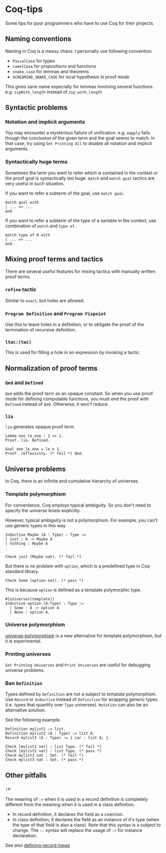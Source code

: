 # Coq-tips
Some tips for poor programmers who have to use Coq for their projects.

## Naming conventions
Naming in Coq is a messy chaos. I personally use following convention.
* `PascalCase` for types
* `camelCase` for propositions and functions
* `snake_case` for lemmas and theorems
* `SCREAMING_SNAKE_CASE` for local hypothesis in proof mode

This gives sane name especially for lemmas involving several functions. e.g. `zipWith_length` instead of `zip_with_length`

## Syntactic problems

### Notation and implicit arguments
You may encounter a mysterious failure of unification. e.g. `eapply` fails though the conclusion of the given term and the goal seems to match.
In that case, try using `Set Printing All` to disable all notation and implicit arguments.

### Syntactically huge terms
Sometimes the term you want to refer which is contained in the context or the proof goal is syntactically too huge.
`match` and `match goal` tactics are very useful in such situation.

If you want to refer a subterm of the goal, use `match goal`.
```coq
match goal with
| ... => ...
end
```

If you want to refer a subterm of the type of a variable in the context, use combination of `match` and `type of`.
```coq
match type of H with
| ... => ... 
end.
```

## Mixing proof terms and tactics
There are several useful features for mixing tactics with manually written proof terms.

### `refine` tactic
Similar to `exact`, but holes are allowed.

### `Program Definition` and `Program Fixpoint`
Use this to leave holes in a definition, or to obligate the proof of the termination of recursive definition.

### `ltac:(tac)`
This is used for filling a hole in an expression by invoking a tactic.

## Normalization of proof terms

### `Qed` and `Defined`
`Qed` adds the proof term as an opaque constant.
So when you use proof mode for defining computable functions, you must end the proof with `Defined` instead of `Qed`.
Otherwise, it won't reduce.

### `lia`
`lia` generates opaque proof term.
```coq
Lemma one_le_one : 1 <= 1.
Proof. lia. Defined.

Goal one_le_one = le_n 1.
Proof. reflexivity. (* fail *) Qed.
```

## Universe problems
In Coq, there is an infinite and cumulative hierarchy of universes.

### Template polymorphism
For convenience, Coq employs typical ambiguity. So you don't need to specify the universe levels explicitly.

However, typical ambiguity is not a polymorphism.
For example, you can't use generic types in this way.
```coq
Inductive Maybe (A : Type) : Type :=
| just : A -> Maybe A
| nothing : Maybe A
.

Check just (Maybe nat). (* fail *)
```

But there is no problem with `option`, which is a predefined type in Coq standard library.
```coq
Check Some (option nat). (* pass *)
```

This is because `option` is defined as a template polymorphic type.
```coq
#[universes(template)]
Inductive option (A:Type) : Type :=
  | Some : A -> option A
  | None : option A.
```

### Universe polymorphism
[universe-polymorphism](https://coq.inria.fr/refman/addendum/universe-polymorphism.html) is a new alternative for template polymorphism, but it is experimental.

### Printing universes
`Set Printing Universes` and `Print Universes` are useful for debugging universe problems.

### Ban `Definition`
Types defined by `Definition` are not a subject to template polymorphism.
Use `Record` or `Inductive` instead of `Definition` for wrapping generic types (i.e. types that quantify over `Type` universes).
`Notation` can also be an alternative solution.

See the following example.
```coq
Definition mylist1 := list.
Definition mylist2 (A : Type) := list A.
Record mylist3 (A : Type) := { car : list A; }.

Check [mylist1 nat] : list Type. (* fail *)
Check [mylist2 nat] : list Type. (* pass *)
Check mylist2 nat : Set. (* fail *)
Check mylist3 nat : Set. (* pass *)
```

## Other pitfalls

### `:>`
The meaning of `:>` when it is used in a record definition is completely different from the meaning when it is used in a class definition.
* In record definition, it declares the field as a coercion.
* In class definition, it declares the field as an instance of it's type (when the type of that field is also a class).
Note that this syntax is a subject to change. The `::` syntax will replace the usage of `:>` for instance declaration.

See also [defining-record-types](https://coq.inria.fr/refman/language/core/records.html#defining-record-types)
